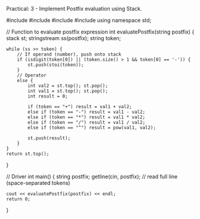 
Practical: 3 -  Implement Postfix evaluation using Stack.

#include <iostream>
#include <stack>
#include <sstream>
#include <cmath>
using namespace std;

// Function to evaluate postfix expression
int evaluatePostfix(string postfix) {
    stack<int> st;
    stringstream ss(postfix);
    string token;

    while (ss >> token) {
        // If operand (number), push onto stack
        if (isdigit(token[0]) || (token.size() > 1 && token[0] == '-')) {
            st.push(stoi(token));
        }
        // Operator
        else {
            int val2 = st.top(); st.pop();
            int val1 = st.top(); st.pop();
            int result = 0;

            if (token == "+") result = val1 + val2;
            else if (token == "-") result = val1 - val2;
            else if (token == "*") result = val1 * val2;
            else if (token == "/") result = val1 / val2;
            else if (token == "^") result = pow(val1, val2);

            st.push(result);
        }
    }
    return st.top();
}

// Driver
int main() {
    string postfix;
    getline(cin, postfix);  // read full line (space-separated tokens)

    cout << evaluatePostfix(postfix) << endl;
    return 0;
}
